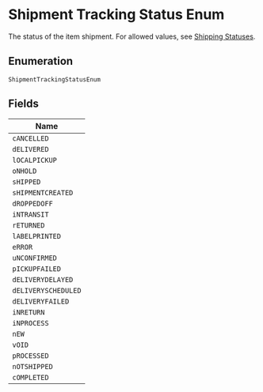 
# Shipment Tracking Status Enum

The status of the item shipment. For allowed values, see <a href="/docs/tracking/reference/shipping-status/">Shipping Statuses</a>.

## Enumeration

`ShipmentTrackingStatusEnum`

## Fields

| Name |
|  --- |
| `cANCELLED` |
| `dELIVERED` |
| `lOCALPICKUP` |
| `oNHOLD` |
| `sHIPPED` |
| `sHIPMENTCREATED` |
| `dROPPEDOFF` |
| `iNTRANSIT` |
| `rETURNED` |
| `lABELPRINTED` |
| `eRROR` |
| `uNCONFIRMED` |
| `pICKUPFAILED` |
| `dELIVERYDELAYED` |
| `dELIVERYSCHEDULED` |
| `dELIVERYFAILED` |
| `iNRETURN` |
| `iNPROCESS` |
| `nEW` |
| `vOID` |
| `pROCESSED` |
| `nOTSHIPPED` |
| `cOMPLETED` |

